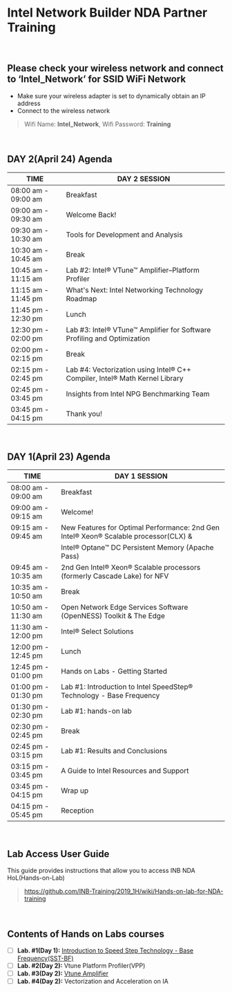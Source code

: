 # Intel Network Builder NDA Partner Training

&nbsp;

## Please check your wireless network and connect to  ‘Intel_Network’  for SSID WiFi Network
* Make sure your wireless adapter is set to dynamically obtain an IP address 
* Connect to the wireless network
> Wifi Name: **Intel_Network**, Wifi Password: **Training**

&nbsp;
     
## DAY 2(April 24) Agenda  

| TIME                | DAY 2 SESSION |
|---------------------|---------------|
| 08:00 am - 09:00 am | Breakfast     |
| 09:00 am - 09:30 am | Welcome Back! |
| 09:30 am - 10:30 am | Tools for Development and Analysis |
| 10:30 am - 10:45 am | Break |
| 10:45 am - 11:15 am | Lab #2: Intel® VTune™ Amplifier–Platform Profiler |
| 11:15 am - 11:45 pm | What's Next: Intel Networking Technology Roadmap |
| 11:45 pm - 12:30 pm | Lunch |
| 12:30 pm - 02:00 pm | Lab #3: Intel® VTune™ Amplifier for Software Profiling and Optimization |
| 02:00 pm - 02:15 pm | Break |
| 02:15 pm - 02:45 pm | Lab #4: Vectorization using Intel® C++ Compiler, Intel® Math Kernel Library |
| 02:45 pm - 03:45 pm | Insights from Intel NPG Benchmarking Team |
| 03:45 pm - 04:15 pm | Thank you! |

&nbsp; 
     
## DAY 1(April 23) Agenda  

| TIME                | DAY 1 SESSION |
|---------------------|---------------|
| 08:00 am - 09:00 am | Breakfast     |
| 09:00 am - 09:15 am | Welcome!      |
| 09:15 am - 09:45 am | New Features for Optimal Performance: 2nd Gen Intel® Xeon® Scalable processor(CLX) & |
|                     | Intel® Optane™ DC Persistent Memory (Apache Pass) |
| 09:45 am - 10:35 am | 2nd Gen Intel® Xeon® Scalable processors (formerly Cascade Lake) for NFV |
| 10:35 am - 10:50 am | Break |
| 10:50 am - 11:30 am | Open Network Edge Services Software (OpenNESS) Toolkit & The Edge |
| 11:30 am - 12:00 pm | Intel® Select Solutions |
| 12:00 pm - 12:45 pm | Lunch |
| 12:45 pm - 01:00 pm | Hands on Labs - Getting Started |
| 01:00 pm - 01:30 pm | Lab #1: Introduction to Intel SpeedStep® Technology - Base Frequency |
| 01:30 pm - 02:30 pm | Lab #1: hands-on lab |
| 02:30 pm - 02:45 pm | Break |
| 02:45 pm - 03:15 pm | Lab #1: Results and Conclusions |
| 03:15 pm - 03:45 pm | A Guide to Intel Resources and Support |
| 03:45 pm - 04:15 pm | Wrap up |
| 04:15 pm - 05:45 pm | Reception |    

&nbsp;

## Lab Access User Guide 
This guide provides instructions that allow you to access INB NDA HoL(Hands-on-Lab)
> https://github.com/INB-Training/2019_1H/wiki/Hands-on-lab-for-NDA-training

&nbsp;

## Contents of Hands on Labs courses

- [ ] **Lab. #1(Day 1):** [Introduction to Speed Step Technology - Base Frequency(SST-BF)] 
- [ ] **Lab. #2(Day 2):** Vtune Platform Profiler(VPP)
- [ ] **Lab. #3(Day 2):** [Vtune Amplifier]
- [ ] **Lab. #4(Day 2):** Vectorization and Acceleration on IA

[Introduction to Speed Step Technology - Base Frequency(SST-BF)]: https://github.com/brianeiler/ovs-dpdk/tree/master/lab-docs
[Vtune Amplifier]: https://github.com/abhinavsrinet/NPGWorkshop
